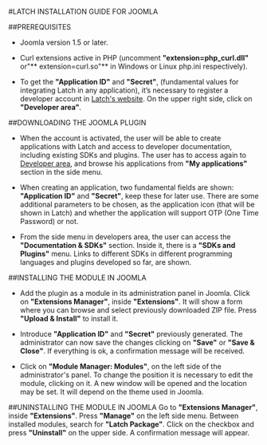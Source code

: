 ﻿#LATCH INSTALLATION GUIDE FOR JOOMLA


##PREREQUISITES 
 * Joomla version 1.5 or later.

 * Curl extensions active in PHP (uncomment **"extension=php_curl.dll"** or"** extension=curl.so"** in Windows or Linux php.ini respectively). 

 * To get the **"Application ID"** and **"Secret"**, (fundamental values for integrating Latch in any application), it’s necessary to register a developer account in [Latch's website](https://latch.elevenpaths.com"https://latch.elevenpaths.com"). On the upper right side, click on **"Developer area"**.

 
##DOWNLOADING THE JOOMLA PLUGIN
 * When the account is activated, the user will be able to create applications with Latch and access to developer documentation, including existing SDKs and plugins. The user has to access again to [Developer area](https://latch.elevenpaths.com/www/developerArea"https://latch.elevenpaths.com/www/developerArea"), and browse his applications from **"My applications"** section in the side menu.

* When creating an application, two fundamental fields are shown: **"Application ID"** and **"Secret"**, keep these for later use. There are some additional parameters to be chosen, as the application icon (that will be shown in Latch) and whether the application will support OTP  (One Time Password) or not.

* From the side menu in developers area, the user can access the **"Documentation & SDKs"** section. Inside it, there is a **"SDKs and Plugins"** menu. Links to different SDKs in different programming languages and plugins developed so far, are shown.


##INSTALLING THE MODULE IN JOOMLA
* Add the plugin as a module in its administration panel in Joomla. Click on **"Extensions Manager"**, inside **"Extensions"**. It will show a form where you can browse and select previously downloaded ZIP file. Press **"Upload & Install"** to install it.

* Introduce **"Application ID"** and **"Secret"** previously generated. The administrator can now save the changes clicking on **"Save"** or **"Save & Close"**. If everything is ok, a confirmation message will be received.

* Click on **"Module Manager: Modules"**, on the left side of the administrator's panel. To change the position it is necessary to edit the module, clicking on it. A new window will be opened and the location may be set. It will depend on the theme used in Joomla.


##UNINSTALLING THE MODULE IN JOOMLA
Go to **"Extensions Manager"**, inside **"Extensions"**. Press **"Manage"** on the left side menu. Between installed modules, search for **"Latch Package"**. Click on the checkbox and press **"Uninstall"** on the upper side. A confirmation message will appear.

